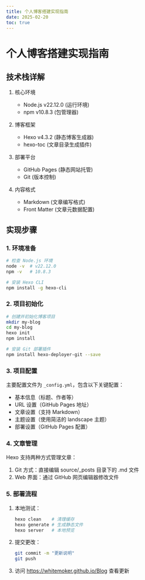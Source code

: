 ```yaml
---
title: 个人博客搭建实现指南
date: 2025-02-20
toc: true
---
```


# 个人博客搭建实现指南

## 技术栈详解
1. 核心环境
   - Node.js v22.12.0 (运行环境)
   - npm v10.8.3 (包管理器)

2. 博客框架
   - Hexo v4.3.2 (静态博客生成器)
   - hexo-toc (文章目录生成插件)

3. 部署平台
   - GitHub Pages (静态网站托管)
   - Git (版本控制)

4. 内容格式
   - Markdown (文章编写格式)
   - Front Matter (文章元数据配置)

## 实现步骤

### 1. 环境准备
```bash
# 检查 Node.js 环境
node -v  # v22.12.0
npm -v   # 10.8.3

# 安装 Hexo CLI
npm install -g hexo-cli
```

### 2. 项目初始化
```bash
# 创建并初始化博客项目
mkdir my-blog
cd my-blog
hexo init
npm install

# 安装 Git 部署插件
npm install hexo-deployer-git --save
```

### 3. 项目配置
主要配置文件为 `_config.yml`，包含以下关键配置：
- 基本信息（标题、作者等）
- URL 设置（GitHub Pages 地址）
- 文章设置（支持 Markdown）
- 主题设置（使用简洁的 landscape 主题）
- 部署设置（GitHub Pages 配置）

### 4. 文章管理
Hexo 支持两种方式管理文章：
1. Git 方式：直接编辑 source/_posts 目录下的 .md 文件
2. Web 界面：通过 GitHub 网页编辑器修改文件

### 5. 部署流程
1. 本地测试：
   ```bash
   hexo clean    # 清理缓存
   hexo generate # 生成静态文件
   hexo server   # 本地预览
   ```

2. 提交更改：
   ```bash
   git commit -m "更新说明"
   git push
   ```

3. 访问 https://whitemoker.github.io/Blog 查看更新

